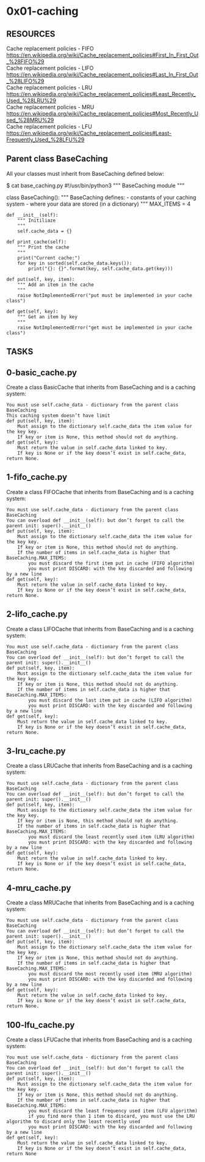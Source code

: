 # 0x01-caching

## RESOURCES

Cache replacement policies - FIFO <br>https://en.wikipedia.org/wiki/Cache_replacement_policies#First_In_First_Out_%28FIFO%29 <br>
Cache replacement policies - LIFO <br>https://en.wikipedia.org/wiki/Cache_replacement_policies#Last_In_First_Out_%28LIFO%29 <br>
Cache replacement policies - LRU <br> https://en.wikipedia.org/wiki/Cache_replacement_policies#Least_Recently_Used_%28LRU%29 <br>
Cache replacement policies - MRU <br> https://en.wikipedia.org/wiki/Cache_replacement_policies#Most_Recently_Used_%28MRU%29 <br>
Cache replacement policies - LFU <br> https://en.wikipedia.org/wiki/Cache_replacement_policies#Least-Frequently_Used_%28LFU%29 <br>

## Parent class BaseCaching
All your classes must inherit from BaseCaching defined below:

$ cat base_caching.py
#!/usr/bin/python3
""" BaseCaching module
"""

class BaseCaching():
    """ BaseCaching defines:
      - constants of your caching system
      - where your data are stored (in a dictionary)
    """
    MAX_ITEMS = 4

    def __init__(self):
        """ Initiliaze
        """
        self.cache_data = {}

    def print_cache(self):
        """ Print the cache
        """
        print("Current cache:")
        for key in sorted(self.cache_data.keys()):
            print("{}: {}".format(key, self.cache_data.get(key)))

    def put(self, key, item):
        """ Add an item in the cache
        """
        raise NotImplementedError("put must be implemented in your cache class")

    def get(self, key):
        """ Get an item by key
        """
        raise NotImplementedError("get must be implemented in your cache class")

## TASKS

## 0-basic_cache.py

Create a class BasicCache that inherits from BaseCaching and is a caching system:

	You must use self.cache_data - dictionary from the parent class BaseCaching
	This caching system doesn’t have limit
	def put(self, key, item):
		Must assign to the dictionary self.cache_data the item value for the key key.
		If key or item is None, this method should not do anything.
	def get(self, key):
		Must return the value in self.cache_data linked to key.
		If key is None or if the key doesn’t exist in self.cache_data, return None.

## 1-fifo_cache.py

Create a class FIFOCache that inherits from BaseCaching and is a caching system:

	You must use self.cache_data - dictionary from the parent class BaseCaching
	You can overload def __init__(self): but don’t forget to call the parent init: super().__init__()
	def put(self, key, item):
		Must assign to the dictionary self.cache_data the item value for the key key.
		If key or item is None, this method should not do anything.
		If the number of items in self.cache_data is higher that BaseCaching.MAX_ITEMS:
			you must discard the first item put in cache (FIFO algorithm)
			you must print DISCARD: with the key discarded and following by a new line
	def get(self, key):
		Must return the value in self.cache_data linked to key.
		If key is None or if the key doesn’t exist in self.cache_data, return None.

## 2-lifo_cache.py

Create a class LIFOCache that inherits from BaseCaching and is a caching system:

	You must use self.cache_data - dictionary from the parent class BaseCaching
	You can overload def __init__(self): but don’t forget to call the parent init: super().__init__()
	def put(self, key, item):
		Must assign to the dictionary self.cache_data the item value for the key key.
		If key or item is None, this method should not do anything.
		If the number of items in self.cache_data is higher that BaseCaching.MAX_ITEMS:
			you must discard the last item put in cache (LIFO algorithm)
			you must print DISCARD: with the key discarded and following by a new line
	def get(self, key):
		Must return the value in self.cache_data linked to key.
		If key is None or if the key doesn’t exist in self.cache_data, return None.

## 3-lru_cache.py

Create a class LRUCache that inherits from BaseCaching and is a caching system:

	You must use self.cache_data - dictionary from the parent class BaseCaching
	You can overload def __init__(self): but don’t forget to call the parent init: super().__init__()
	def put(self, key, item):
		Must assign to the dictionary self.cache_data the item value for the key key.
		If key or item is None, this method should not do anything.
		If the number of items in self.cache_data is higher that BaseCaching.MAX_ITEMS:
			you must discard the least recently used item (LRU algorithm)
			you must print DISCARD: with the key discarded and following by a new line
	def get(self, key):
		Must return the value in self.cache_data linked to key.
		If key is None or if the key doesn’t exist in self.cache_data, return None.

## 4-mru_cache.py

Create a class MRUCache that inherits from BaseCaching and is a caching system:

	You must use self.cache_data - dictionary from the parent class BaseCaching
	You can overload def __init__(self): but don’t forget to call the parent init: super().__init__()
	def put(self, key, item):
		Must assign to the dictionary self.cache_data the item value for the key key.
		If key or item is None, this method should not do anything.
		If the number of items in self.cache_data is higher that BaseCaching.MAX_ITEMS:
			you must discard the most recently used item (MRU algorithm)
			you must print DISCARD: with the key discarded and following by a new line
	def get(self, key):
		Must return the value in self.cache_data linked to key.
		If key is None or if the key doesn’t exist in self.cache_data, return None.

## 100-lfu_cache.py

Create a class LFUCache that inherits from BaseCaching and is a caching system:

	You must use self.cache_data - dictionary from the parent class BaseCaching
	You can overload def __init__(self): but don’t forget to call the parent init: super().__init__()
	def put(self, key, item):
		Must assign to the dictionary self.cache_data the item value for the key key.
		If key or item is None, this method should not do anything.
		If the number of items in self.cache_data is higher that BaseCaching.MAX_ITEMS:
			you must discard the least frequency used item (LFU algorithm)
			if you find more than 1 item to discard, you must use the LRU algorithm to discard only the least recently used
			you must print DISCARD: with the key discarded and following by a new line
	def get(self, key):
		Must return the value in self.cache_data linked to key.
		If key is None or if the key doesn’t exist in self.cache_data, return None
